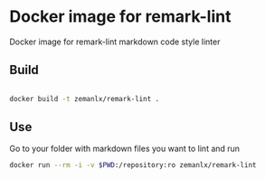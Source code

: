 # Docker image for remark-lint

Docker image for remark-lint markdown code style linter

## Build

```bash

docker build -t zemanlx/remark-lint .
```

## Use

Go to your folder with markdown files you want to lint and run

```bash
docker run --rm -i -v $PWD:/repository:ro zemanlx/remark-lint
```
